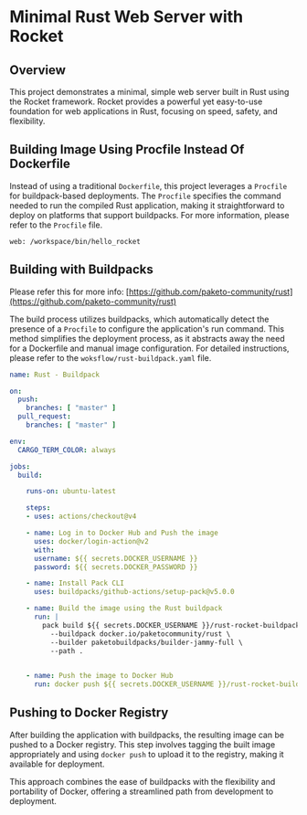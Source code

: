 # Minimal Rust Web Server with Rocket

## Overview

This project demonstrates a minimal, simple web server built in Rust using the Rocket framework. Rocket provides a powerful yet easy-to-use foundation for web applications in Rust, focusing on speed, safety, and flexibility.

## Building Image Using Procfile Instead Of Dockerfile

Instead of using a traditional `Dockerfile`, this project leverages a `Procfile` for buildpack-based deployments. The `Procfile` specifies the command needed to run the compiled Rust application, making it straightforward to deploy on platforms that support buildpacks. For more information, please refer to the `Procfile` file.
```procfile
web: /workspace/bin/hello_rocket
```

## Building with Buildpacks

Please refer this for more info: [https://github.com/paketo-community/rust](https://github.com/paketo-community/rust)

The build process utilizes buildpacks, which automatically detect the presence of a `Procfile` to configure the application's run command. This method simplifies the deployment process, as it abstracts away the need for a Dockerfile and manual image configuration. For detailed instructions, please refer to the `woksflow/rust-buildpack.yaml` file.
```yaml
name: Rust - Buildpack

on:
  push:
    branches: [ "master" ]
  pull_request:
    branches: [ "master" ]

env:
  CARGO_TERM_COLOR: always

jobs:
  build:

    runs-on: ubuntu-latest

    steps:
    - uses: actions/checkout@v4

    - name: Log in to Docker Hub and Push the image
      uses: docker/login-action@v2
      with:
      username: ${{ secrets.DOCKER_USERNAME }}
      password: ${{ secrets.DOCKER_PASSWORD }}

    - name: Install Pack CLI
      uses: buildpacks/github-actions/setup-pack@v5.0.0

    - name: Build the image using the Rust buildpack
      run: |
        pack build ${{ secrets.DOCKER_USERNAME }}/rust-rocket-buildpacks \
          --buildpack docker.io/paketocommunity/rust \
          --builder paketobuildpacks/builder-jammy-full \
          --path .

    
    - name: Push the image to Docker Hub
      run: docker push ${{ secrets.DOCKER_USERNAME }}/rust-rocket-buildpacks:latest

```

## Pushing to Docker Registry

After building the application with buildpacks, the resulting image can be pushed to a Docker registry. This step involves tagging the built image appropriately and using `docker push` to upload it to the registry, making it available for deployment.

This approach combines the ease of buildpacks with the flexibility and portability of Docker, offering a streamlined path from development to deployment.